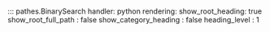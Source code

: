 # 
::: pathes.BinarySearch
    handler: python
    rendering:
      show_root_heading: true
      show_root_full_path : false
      show_category_heading : false
      heading_level : 1